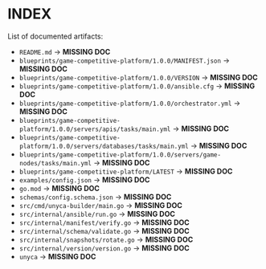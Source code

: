 # INDEX

List of documented artifacts:

- `README.md` → **MISSING DOC**
- `blueprints/game-competitive-platform/1.0.0/MANIFEST.json` → **MISSING DOC**
- `blueprints/game-competitive-platform/1.0.0/VERSION` → **MISSING DOC**
- `blueprints/game-competitive-platform/1.0.0/ansible.cfg` → **MISSING DOC**
- `blueprints/game-competitive-platform/1.0.0/orchestrator.yml` → **MISSING DOC**
- `blueprints/game-competitive-platform/1.0.0/servers/apis/tasks/main.yml` → **MISSING DOC**
- `blueprints/game-competitive-platform/1.0.0/servers/databases/tasks/main.yml` → **MISSING DOC**
- `blueprints/game-competitive-platform/1.0.0/servers/game-nodes/tasks/main.yml` → **MISSING DOC**
- `blueprints/game-competitive-platform/LATEST` → **MISSING DOC**
- `examples/config.json` → **MISSING DOC**
- `go.mod` → **MISSING DOC**
- `schemas/config.schema.json` → **MISSING DOC**
- `src/cmd/unyca-builder/main.go` → **MISSING DOC**
- `src/internal/ansible/run.go` → **MISSING DOC**
- `src/internal/manifest/verify.go` → **MISSING DOC**
- `src/internal/schema/validate.go` → **MISSING DOC**
- `src/internal/snapshots/rotate.go` → **MISSING DOC**
- `src/internal/version/version.go` → **MISSING DOC**
- `unyca` → **MISSING DOC**
